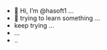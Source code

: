 - 👋 Hi, I’m @hasoft1 ...
- 👀 trying to learn something ...
- keep trying ...
- ...
- ..

<!---
hasoft1/hasoft1 is a ✨ special ✨ repository because its `README.md` (this file) appears on your GitHub profile.
You can click the Preview link to take a look at your changes.
--->
